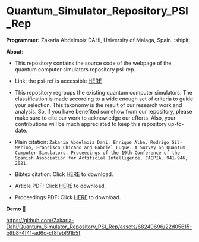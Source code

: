 # Quantum_Simulator_Repository_PSI_Rep

**Programmer:** Zakaria Abdelmoiz DAHI, University of Malaga, Spain. :shipit:

**About:** 

- This repository contains the source code of the webpage of the quantum computer simulators repository psi-rep.

- Link: the psi-ref is accessible [HERE](https://zakaria-dahi.github.io/Quantum_Simulator_Repository_PSI_Rep/index.html)

- This repository regroups the existing quantum computer simulators. The classification is made according to a wide enough set of criteria to guide your selection. This taxonomy is the result of our research work and analysis. So, if you have benefited somehow from our repository, please make sure to cite our work to acknowledge our efforts. Also, your contributions will be much appreciated to keep this repository up-to-date.
- Plain citation: ``Zakaria Abdelmoiz Dahi, Enrique Alba, Rodrigo Gil-Merino, Francisco Chicano and Gabriel Luque. A Survey on Quantum Computer Simulators. Proceedings of the 19th Conference of the Spanish Association for Artificial Intelligence, CAEPIA. 941-946, 2021.`` 
- Bibtex citation:  Click [HERE](assets/Text/reference.txt) to download.
- Article PDF: Click [HERE](assets/pdfs/article.pdf) to download.
- Proceedings PDF: Click [HERE](https://caepia20-21.uma.es/inicio_files/caepia20-21-actas.pdf) to download.

**Demo** :movie_camera:



https://github.com/Zakaria-Dahi/Quantum_Simulator_Repository_PSI_Rep/assets/68249696/22d05615-b9b8-4f41-ad6c-cf8febf91b5f


